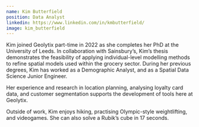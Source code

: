 ```yaml
---
name: Kim Butterfield
position: Data Analyst
linkedin: https://www.linkedin.com/in/kmbutterfield/
image: kim_butterfield
---
```


Kim joined Geolytix part-time in 2022 as she completes her PhD at the University of Leeds. In collaboration with Sainsbury’s, Kim’s thesis demonstrates the feasibility of applying individual-level modelling methods to refine spatial models used within the grocery sector. During her previous degrees, Kim has worked as a Demographic Analyst, and as a Spatial Data Science Junior Engineer.

Her experience and research in location planning, analysing loyalty card data, and customer segmentation supports the development of tools here at Geolytix.

Outside of work, Kim enjoys hiking, practising Olympic-style weightlifting, and videogames. She can also solve a Rubik’s cube in 17 seconds.
